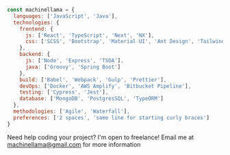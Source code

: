 ```js
const machinellama = {
  languages: ['JavaScript', 'Java'],
  technologies: {
    frontend: {
      js: ['React', 'TypeScript', 'Next', 'NX'],
      css: ['SCSS', 'Bootstrap', 'Material UI', 'Ant Design', 'Tailwind']
    },
    backend: {
      js: ['Node', 'Express', 'TSOA'],
      java: ['Groovy', 'Spring Boot']
    },
    build: ['Babel', 'Webpack', 'Gulp', 'Prettier'],
    devOps: ['Docker', 'AWS Amplify', 'Bitbucket Pipeline'],
    testing: ['Cypress', 'Jest'],
    database: ['MongoDB', 'PostgresSQL', 'TypeORM']
  },
  methodologies: ['Agile', 'Waterfall'],
  preferences: ['2 spaces', 'same line for starting curly braces']
}
```

Need help coding your project? I'm open to freelance! Email me at machinellama@gmail.com for more information
